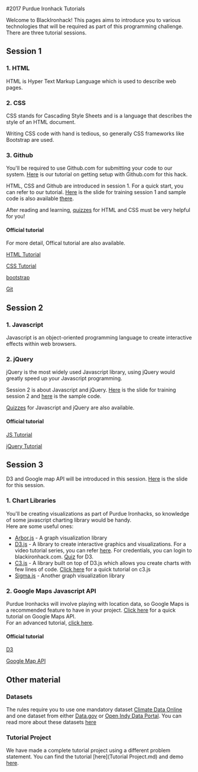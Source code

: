 #2017 Purdue Ironhack Tutorials    
   

Welcome to BlackIronhack! This pages aims to introduce you to various technologies that will be required as part of this programming challenge. There are three tutorial sessions. 
 
## Session 1

### 1. HTML   

HTML is Hyper Text Markup Language which is used to describe web pages.
 

### 2. CSS    

CSS stands for Cascading Style Sheets and is a language that describes the style of an HTML document.
  
Writing CSS code with hand is tedious, so generally CSS frameworks like Bootstrap are used.

### 3. Github

You'll be required to use Github.com for submitting your code to our system. <a href="session1/Github/Github-Tutorial.md" target="_blank">Here</a> is our tutorial on getting setup with Github.com for this hack. 

HTML, CSS and Github are introduced in session 1. For a quick start, you can refer to our tutorial. [Here](https://drive.google.com/open?id=0B9-5urQe7fqLS25WTEtCSzBxTjQ) is the slide for training session 1 and sample code is also available [there](session1/html&css).

After reading and learning, [quizzes](https://docs.google.com/forms/d/e/1FAIpQLSe298sR9yd9-aS-FDcmdcMh-K-qeEZS_GjDlbwyU2OSkeA_Pw/viewform?c=0&w=1) for HTML and CSS must be very helpful for you!

#### Official tutorial

For more detail, Offical tutorial are also available.

<a href="http://www.w3schools.com/html" target="_blank">HTML Tutorial</a> 

<a href="http://www.w3schools.com/css/" target="_blank">CSS Tutorial</a>  

[bootstrap](http://getbootstrap.com/)

<a href="https://www.atlassian.com/git/tutorials/what-is-git" target="_blank">Git</a>

## Session 2

### 1. Javascript

Javascript is an object-oriented programming language to create interactive effects within web browsers.
 

### 2. jQuery

jQuery is the most widely used Javascript library, using jQuery would greatly speed up your Javascript programming.


Session 2 is about Javascript and jQuery. [Here](https://drive.google.com/open?id=0B9-5urQe7fqLWjlCdmhidmJJeGs) is the slide for training session 2 and [here](session2) is the sample code.

[Quizzes](https://docs.google.com/forms/d/e/1FAIpQLSdzCbNSMh6tKwHfOuXbGob1dSPczeL_rLam0LyBokpnR9bITw/viewform?c=0&w=1) for Javascript and jQuery are also available.

#### Official tutorial

<a href="http://www.w3schools.com/js/" target="_blank">JS Tutorial</a>  

<a href="http://www.w3schools.com/jquery/" target="_blank">jQuery Tutorial</a>

## Session 3

D3 and Google map API will be introduced in this session. [Here](https://drive.google.com/open?id=1paSzazJEQV3jkrPDvGyM6wKifaGgkZwWRotKwvwMNy0) is the slide for this session.

### 1. Chart Libraries

You'll be creating visualizations as part of Purdue Ironhacks, so knowledge of some javascript charting library would be handy.   
Here are some useful ones:
+ <a href="http://arborjs.org" target="_blank">Arbor.js</a> - A graph visualization library   
+ <a href="http://d3js.org" target="_blank">D3.js</a> - A library to create interactive graphics and visualizations. For a video tutorial series, you can refer [here](https://www.udemy.com/data-visualize-data-with-d3js-the-easy-way/learn/v4/overview). For credentials, you can login to blackironhack.com. [Quiz](https://docs.google.com/forms/d/e/1FAIpQLSfzsqix59bgXxiA2EFdBqja5ofDT8eJw-gaLiAtFt-Ozfmg-Q/viewform?c=0&w=1) for D3.
+ <a href="http://c3js.org" target="_blank">C3.js</a> - A library built on top of D3.js which allows you create charts with few lines of code. <a href="./Charts-with-c3js-tutorial.md" target="_blank">Click here</a> for a quick tutorial on c3.js    
+ <a href="http://sigmajs.org" target="_blank">Sigma.js</a> - Another graph visualization library   

### 2. Google Maps Javascript API

Purdue Ironhacks will involve playing with location data, so Google Maps is a recommended feature to have in your project. <a href="./session3/GoogleMap/Google-Maps-Tutorial.md" target="_blank">Click here</a> for a quick tutorial on Google Maps API.   
For an advanced tutorial, <a href="https://developers.google.com/maps/documentation/javascript/tutorials/" target="_blank">click here</a>.

#### Official tutorial

[D3](https://github.com/d3/d3/wiki)

[Google Map API](https://developers.google.com/maps/documentation/javascript/tutorial)

## Other material 

### Datasets   

The rules require you to use one mandatory dataset [Climate Data Online](https://www.ncdc.noaa.gov/cdo-web) and one dataset from either [Data.gov](https://www.data.gov) or [Open Indy Data Portal](http://data.indy.gov/). You can read more about these datasets [here](Datasets.md)

### Tutorial Project    

We have made a complete tutorial project using a different problem statement. You can find the tutorial [here](Tutorial Project.md) and demo [here](http://rawgit.com/goldironhack/2017-Purdue-Ironhack-Tutorials/master/2017-Purdue-Ironhacks-Tutorial-Project.html).
